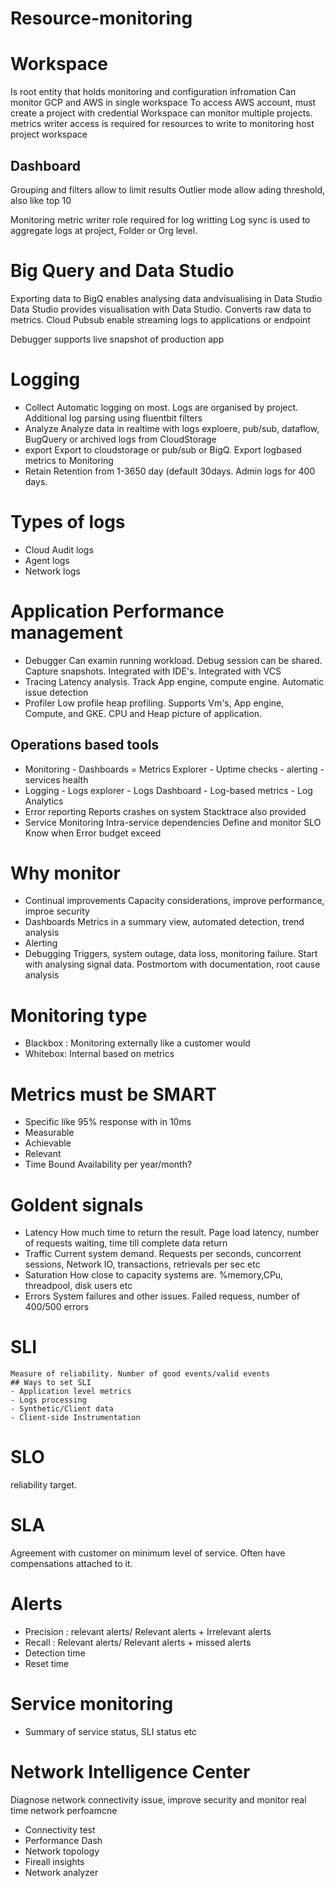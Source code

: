 # Resource-monitoring

# Workspace
Is root entity that holds monitoring and configuration infromation
Can monitor GCP and AWS in single workspace
To access AWS account, must create a project with credential
Workspace can monitor multiple projects.
metrics writer access is required for resources to write to monitoring host project workspace

## Dashboard
Grouping and filters allow to limit results
Outlier mode allow ading threshold, also like top 10

Monitoring metric writer role required for log writting
Log sync is used to aggregate logs at project, Folder or Org level. 


# Big Query and Data Studio
Exporting data to BigQ enables analysing data andvisualising in Data Studio
Data Studio provides visualisation with Data Studio.  Converts raw data to metrics.
Cloud Pubsub enable streaming logs to applications or endpoint

Debugger supports live snapshot of production app

# Logging 
- Collect
	Automatic logging on most. Logs are organised by project. Additional log parsing using fluentbit filters
- Analyze 
	Analyze data in realtime with logs exploere, pub/sub, dataflow,  BugQuery or archived logs from CloudStorage
- export 
	Export to cloudstorage or pub/sub or BigQ. Export logbased metrics to Monitoring
- Retain
	Retention from 1-3650 day (default 30days. Admin logs for 400 days. 

# Types of logs
- Cloud Audit logs
- Agent logs
- Network logs

# Application Performance management
- Debugger
	Can examin running workload. Debug session can be shared. Capture snapshots. Integrated with IDE's. Integrated with VCS
- Tracing
	Latency analysis. Track App engine, compute engine.  Automatic issue detection
- Profiler
   Low profile heap profiling. Supports Vm's, App engine, Compute, and GKE. CPU and Heap picture of application.


## Operations based tools
   - Monitoring 
   	- Dashboards
   	= Metrics Explorer
   	- Uptime checks
   	- alerting
   	- services health
   - Logging
   	- Logs explorer
   	- Logs Dashboard
   	- Log-based metrics
   	- Log Analytics
   - Error reporting
   	Reports crashes on system
   	Stacktrace also provided
   - Service Monitoring
   	Intra-service dependencies
   	Define and monitor SLO
   	Know when Error budget exceed

# Why monitor
- Continual improvements
	Capacity considerations, improve performance, improe security
- Dashboards
	Metrics in a summary view, automated detection, trend analysis
- Alerting
- Debugging
	Triggers, system outage, data loss, monitoring failure. Start with analysing signal data. Postmortom with documentation, root cause analysis

# Monitoring type
 - Blackbox : Monitoring externally like a customer would
 - Whitebox: Internal based on metrics
# Metrics must be SMART
- Specific
	like 95% response with in 10ms
- Measurable
- Achievable
- Relevant
- Time Bound
	Availability per year/month?


# Goldent signals
- Latency
	How much time to return the result. Page load latency, number of requests waiting, time till complete data return
-  Traffic
	Current system demand. Requests per seconds, cuncorrent sessions, Network IO, transactions, retrievals per sec etc
- Saturation
	How close to capacity systems are. %memory,CPu, threadpool, disk users etc
- Errors
	System failures and other issues. Failed requess, number of 400/500 errors

# SLI
	Measure of reliability. Number of good events/valid events
	## Ways to set SLI
	- Application level metrics
	- Logs processing
	- Synthetic/Client data
	- Client-side Instrumentation

# SLO
  reliability target. 

# SLA
  Agreement with customer on minimum level of service. Often have compensations attached to it. 

# Alerts
- Precision : relevant alerts/ Relevant alerts + Irrelevant alerts
- Recall : Relevant alerts/ Relevant alerts + missed alerts
- Detection time
- Reset time

# Service monitoring
- Summary of service status, SLI status etc

# Network Intelligence Center
Diagnose network connectivity issue, improve security and monitor real time network perfoamcne
- Connectivity test
- Performance Dash
- Network topology
- Fireall insights
- Network analyzer
